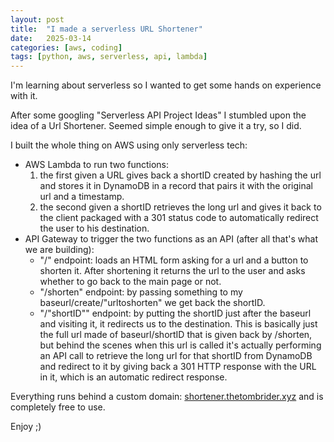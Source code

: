 ```yaml
---
layout: post
title:  "I made a serverless URL Shortener"
date:   2025-03-14
categories: [aws, coding]
tags: [python, aws, serverless, api, lambda]
---
```


I'm learning about serverless so I wanted to get some hands on experience with it. 

After some googling "Serverless API Project Ideas" I stumbled upon the idea of a Url Shortener. Seemed simple enough to give it a try, so I did.

I built the whole thing on AWS using only serverless tech:
- AWS Lambda to run two functions:
    1. the first given a URL gives back a shortID created by hashing the url and stores it in DynamoDB in a record that pairs it with the original url and a timestamp.
    2. the second given a shortID retrieves the long url and gives it back to the client packaged with a 301 status code to automatically redirect the user to his destination. 
- API Gateway to trigger the two functions as an API (after all that's what we are building):
    - "/" endpoint: loads an HTML form asking for a url and a button to shorten it. After shortening it returns the url to the user and asks whether to go back to the main page or not.
    - "/shorten" endpoint: by passing something to my baseurl/create/"urltoshorten" we get back the shortID.
    - "/"shortID"" endpoint: by putting the shortID just after the baseurl and visiting it, it redirects us to the destination. This is basically just the full url made of baseurl/shortID that is given back by /shorten, but behind the scenes when this url is called it's actually performing an API call to retrieve the long url for that shortID from DynamoDB and redirect to it by giving back a 301 HTTP response with the URL in it, which is an automatic redirect response. 

Everything runs behind a custom domain: [shortener.thetombrider.xyz](https://shortener.thetombrider.xyz) and is completely free to use. 

Enjoy ;)
